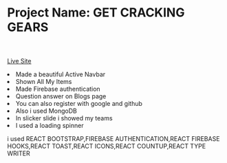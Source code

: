 # Project Name: GET CRACKING GEARS <br></br>
[Live Site](https://getcracking-gears.firebaseapp.com/)
 
 <li>Made a beautiful Active Navbar</li>
 <li>Shown All My Items</li>
 <li>Made Firebase authentication</li>
 <li>Question answer on Blogs page</li>
 <li>You can also register with google and github</li>
 <li>Also i used MongoDB</li>
 <li>In slicker slide i showed my teams</li>
 <li>I used a loading spinner</li>
 <p>i used REACT BOOTSTRAP,FIREBASE AUTHENTICATION,REACT FIREBASE HOOKS,REACT TOAST,REACT ICONS,REACT COUNTUP,REACT TYPE WRITER</p>